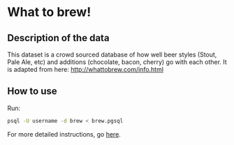 # What to brew! 

## Description of the data

This dataset is a crowd sourced database of how well beer styles (Stout, Pale Ale, etc) and additions (chocolate, bacon, cherry) go with each other. It is adapted from here: http://whattobrew.com/info.html

## How to use

Run:

```sh
psql -U username -d brew < brew.pgsql 
```

For more detailed instructions, go [here](../README.md).